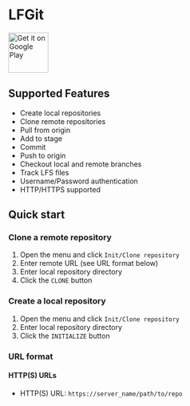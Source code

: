 # LFGit

[<img src="https://play.google.com/intl/en_us/badges/images/generic/en_badge_web_generic.png"
      alt="Get it on Google Play"
      height="80">](https://play.google.com/store/apps/details?id=com.lfgit)

## Supported Features

* Create local repositories
* Clone remote repositories
* Pull from origin
* Add to stage
* Commit
* Push to origin
* Checkout local and remote branches
* Track LFS files
* Username/Password authentication
* HTTP/HTTPS supported


## Quick start

### Clone a remote repository

1. Open the menu and click `Init/Clone repository`
2. Enter remote URL (see URL format below)
3. Enter local repository directory
4. Click the `CLONE` button

### Create a local repository
1. Open the menu and click `Init/Clone repository`
2. Enter local repository directory
3. Click the `INITIALIZE` button

### URL format
#### HTTP(S) URLs

* HTTP(S) URL: `https://server_name/path/to/repo`